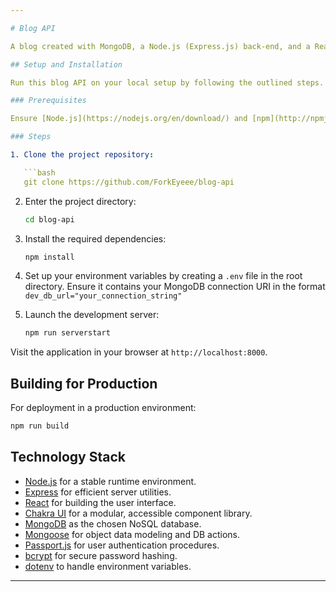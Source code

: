 ```yaml
---

# Blog API

A blog created with MongoDB, a Node.js (Express.js) back-end, and a React.js front-end leveraging Chakra UI.

## Setup and Installation

Run this blog API on your local setup by following the outlined steps.

### Prerequisites

Ensure [Node.js](https://nodejs.org/en/download/) and [npm](http://npmjs.com) are installed on your machine.

### Steps

1. Clone the project repository:

   ```bash
   git clone https://github.com/ForkEyeee/blog-api
   ```

2. Enter the project directory:

   ```bash
   cd blog-api
   ```

3. Install the required dependencies:

   ```bash
   npm install
   ```

4. Set up your environment variables by creating a `.env` file in the root directory. Ensure it contains your MongoDB connection URI in the format `dev_db_url="your_connection_string"`

5. Launch the development server:

   ```bash
   npm run serverstart
   ```

Visit the application in your browser at `http://localhost:8000`.

## Building for Production

For deployment in a production environment:

```bash
npm run build
```

## Technology Stack

- [Node.js](https://nodejs.org/en/) for a stable runtime environment.
- [Express](https://expressjs.com/) for efficient server utilities.
- [React](https://reactjs.org/) for building the user interface.
- [Chakra UI](https://chakra-ui.com/) for a modular, accessible component library.
- [MongoDB](https://www.mongodb.com/) as the chosen NoSQL database.
- [Mongoose](https://mongoosejs.com/) for object data modeling and DB actions.
- [Passport.js](http://www.passportjs.org/) for user authentication procedures.
- [bcrypt](https://www.npmjs.com/package/bcrypt) for secure password hashing.
- [dotenv](https://www.npmjs.com/package/dotenv) to handle environment variables.

---
```

